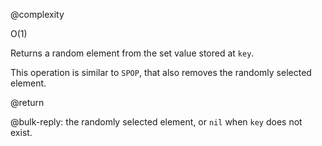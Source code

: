 @complexity

O(1)


Returns a random element from the set value stored at `key`.

This operation is similar to `SPOP`, that also removes the randomly
selected element.

@return

@bulk-reply: the randomly selected element, or `nil` when `key` does not exist.

